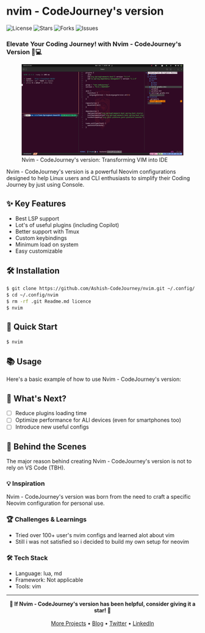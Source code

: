 # <div align="center">

# nvim - CodeJourney's version

<p>
  <img src="https://img.shields.io/github/license/Ashish-CodeJourney/Launchpad?style=flat-square&color=5D6D7E" alt="License"/>
  <img src="https://img.shields.io/github/stars/Ashish-CodeJourney/Launchpad?style=flat-square&color=5D6D7E" alt="Stars"/>
  <img src="https://img.shields.io/github/forks/Ashish-CodeJourney/Launchpad?style=flat-square&color=5D6D7E" alt="Forks"/>
  <img src="https://img.shields.io/github/issues/Ashish-CodeJourney/Launchpad?style=flat-square&color=5D6D7E" alt="Issues"/>
</p>
<h3>Elevate Your Coding Journey! with Nvim - CodeJourney's Version 🚀💻</h3>

<figure>
  <img src="docs/images/screenshot.png" alt="Nvim-Codejourney's version">
  <figcaption>Nvim - CodeJourney's version: Transforming VIM into IDE</figcaption>
</figure>

</div>

Nvim - CodeJourney's version is a powerful Neovim configurations designed to help Linux users and CLI enthusiasts to simplify their Coding Journey by just using Console.

## ✨ Key Features

- Best LSP support
- Lot's of useful plugins (including Copilot)
- Better support with Tmux
- Custom keybindings
- Minimum load on system
- Easy customizable 

## 🛠️ Installation

```bash
$ git clone https://github.com/Ashish-CodeJourney/nvim.git ~/.config/
$ cd ~/.config/nvim
$ rm -rf .git Readme.md licence
$ nvim
```

## 🚀 Quick Start

```bash
$ nvim
```

## 📚 Usage

Here's a basic example of how to use Nvim - CodeJourney's version:


## 🌟 What's Next?

- [ ] Reduce plugins loading time 
- [ ] Optimize performance for ALl devices (even for smartphones too)
- [ ] Introduce new useful configs
## 🧠 Behind the Scenes
The major reason behind creating Nvim - CodeJourney's version is not to rely on VS Code (TBH).

### 💡 Inspiration
Nvim - CodeJourney's version was born from the need to craft a specific Neovim configuration for personal use.

### 🏆 Challenges & Learnings
- Tried over 100+ user's nvim configs and learned alot about vim
- Still i was not satisfied so i decided to build my own setup for neovim

### 🛠️ Tech Stack
- Language: lua, md
- Framework: Not applicable
- Tools: vim

<hr>

<div align="center">
<strong>🌟 If Nvim - CodeJourney's version has been helpful, consider giving it a star! 🌟</strong><br><br>
<a href="https://github.com/Ashish-CodeJourney">More Projects</a> •
<a href="https://dev.to/codejourney">Blog</a> •
<a href="https://twitter.com/codejourney_">Twitter</a> •
<a href="https://linkedin.com/in/ashish-codejourney">LinkedIn</a>
</div>

